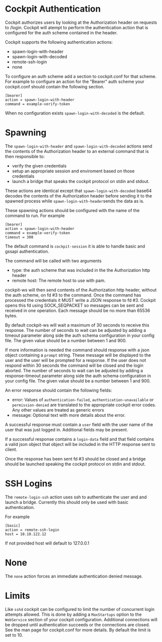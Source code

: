 
Cockpit Authentication
================================

Cockpit authorizes users by looking at the Authorization header on requests
to /login. Cockpit will atempt to perform the authentication action that
is configured for the auth scheme contained in the header.

Cockpit supports the following authentication actions:

 * spawn-login-with-header
 * spawn-login-with-decoded
 * remote-ssh-login
 * none

To configure an auth scheme add a section to cockpit.conf for that scheme. For example
to configure an action for the "Bearer" auth scheme your cockpit.conf should contain
the following section.

```
[bearer]
action = spawn-login-with-header
command = example-verify-token
```

When no configuration exists ```spawn-login-with-decoded``` is the default.

# Spawning

The ```spawn-login-with-header``` and ```spawn-login-with-decoded```
actions send the contents of the Authorization header to an external command
that is then responsible to:

 * verify the given credentials
 * setup an appropriate session and enviroment based on those credentials
 * launch a bridge that speaks the cockpit protocol on stdin and stdout.

These actions are identical except that ```spawn-login-with-decoded``` base64
decodes the contents of the Authorization header before sending it to the spawned
process while ```spawn-login-with-header```sends the data as is.

These spawning actions should be configured with the name of the command to run.
For example

```
[bearer]
action = spawn-login-with-header
command = example-verify-token
timeout = 300
```

The default command is ```cockpit-session``` it is able to handle basic and gssapi
authentication.

The command will be called with two arguments

 * type: the auth scheme that was included in the the Authorization http header
 * remote host: The remote host to use with pam.

cockpit-ws will then send contents of the Authorization http header, without the
auth scheme, on fd #3 to the command. Once the command has processed the credentials
it MUST write a JSON response to fd #3. Cockpit opens this fd using SOCK_SEQPACKET so
messages can be sent and received in one operation. Each message should be no more
than 65536 bytes.

By default cockpit-ws will wait a maximum of 30 seconds to receive this response.
The number of seconds to wait can be adjusted by adding a timeout parameter along
side the auth schema configuration in your config file. The given value should be
a number between 1 and 900.

If more information is needed the command should response with a json object containing
a ```prompt``` string. These message will be displayed to the user and the user will be
prompted for a response. If the user does not respond within 30 seconds the command will be
closed and the login aborted. The number of seconds to wait can be adjusted by adding a
response-timeout parameter along side the auth schema configuration in your config file.
The given value should be a number between 1 and 900.

An error response should contain the following fields:

 * error: Values of ```authentication-failed```, ```authentication-unavailable``` or ```permission-denied``` are translated to the appropriate cockpit error codes. Any other values are treated as generic errors
 * message: Optional text with more details about the error.

A successful response must contain a ```user``` field with the user
name of the user that was just logged in. Additional fields may be present.

If a successful response contains a ```login-data``` field and that field contains a valid
json object that object will be included in the HTTP response sent to client.

Once the response has been sent fd #3 should be closed and a bridge should be launched
speaking the cockpit protocol on stdin and stdout.

# SSH Logins

The ```remote-login-ssh``` action uses ssh to authenticate the user and and launch a bridge.
Currently this should only be used with basic authentication.

For example

```
[basic]
action = remote-ssh-login
host = 10.10.122.12
```

If not provided host will default to 127.0.0.1

# None

The ```none``` action forces an immediate authentication denied message.

# Limits

Like ```sshd``` cockpit can be configured to limit the number of concurrent
login attempts allowed. This is done by adding a ```MaxStartups```
option to the ```WebService``` section of your cockpit configuration.
Additional connections will be dropped until authentication succeeds or
the connections are closed. See the man page for cockpit.conf for more
details. By default the limit is set to 10.
